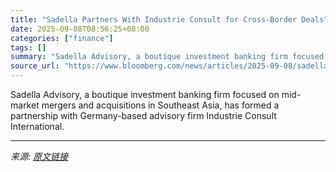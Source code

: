 ```yaml
---
title: "Sadella Partners With Industrie Consult for Cross-Border Deals"
date: 2025-09-08T08:56:25+08:00
categories: ["finance"]
tags: []
summary: "Sadella Advisory, a boutique investment banking firm focused on mid-market mergers and acquisitions in Southeast Asia, has formed a partnership with Germany-based advisory firm Industrie Consult Inter"
source_url: "https://www.bloomberg.com/news/articles/2025-09-08/sadella-partners-with-industrie-consult-for-cross-border-deals"
---
```


Sadella Advisory, a boutique investment banking firm focused on mid-market mergers and acquisitions in Southeast Asia, has formed a partnership with Germany-based advisory firm Industrie Consult International.

---

*来源: [原文链接](https://www.bloomberg.com/news/articles/2025-09-08/sadella-partners-with-industrie-consult-for-cross-border-deals)*
